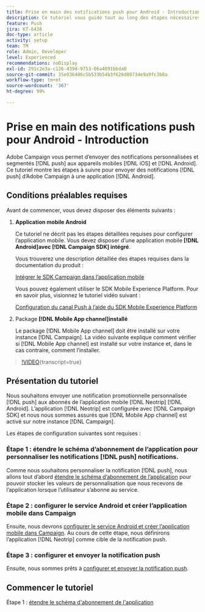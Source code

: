 ```yaml
---
title: Prise en main des notifications push pour Android - Introduction
description: Ce tutoriel vous guide tout au long des étapes nécessaires à l’envoi de notifications push depuis Adobe Campaign et à la réception de ces notifications dans votre application Android.
feature: Push
jira: KT-6438
doc-type: article
activity: setup
team: TM
role: Admin, Developer
level: Experienced
recommendations: noDisplay
exl-id: 291c2e3a-c126-439d-9753-06a4091bbda0
source-git-commit: 35e036486c5b533b54b3f626d88734e9a9fc3b8a
workflow-type: tm+mt
source-wordcount: '367'
ht-degree: 99%

---
```


# Prise en main des notifications push pour Android - Introduction

Adobe Campaign vous permet d’envoyer des notifications personnalisées et segmentés [!DNL push] aux appareils mobiles [!DNL iOS] et [!DNL Android]. Ce tutoriel montre les étapes à suivre pour envoyer des notifications [!DNL push] d’Adobe Campaign à une application [!DNL Android].

## Conditions préalables requises

Avant de commencer, vous devez disposer des éléments suivants :

1) **Application mobile Android**

   Ce tutoriel ne décrit pas les étapes détaillées requises pour configurer l’application mobile. Vous devez disposer d’une application mobile **[!DNL Android]avec [!DNL Campaign SDK] intégré**.

   Vous trouverez une description détaillée des étapes requises dans la documentation du produit :

   [Intégrer le SDK Campaign dans l’application mobile](https://experienceleague.adobe.com/docs/campaign-classic/using/sending-messages/sending-push-notifications/integrating-campaign-sdk-into-the-mobile-application.html?lang=fr)

   Vous pouvez également utiliser le SDK Mobile Experience Platform. Pour en savoir plus, visionnez le tutoriel vidéo suivant :

   [Configuration du canal Push à l’aide du SDK Mobile Experience Platform](https://experienceleague.adobe.com/docs/campaign-classic-learn/tutorials/sending-messages/push-channel/configure-push-using-aep-mobile-sdk.html?lang=fr)

2) Package **[!DNL Mobile App channel]installé**

   Le package [!DNL Mobile App channel] doit être installé sur votre instance [!DNL Campaign]. La vidéo suivante explique comment vérifier si [!DNL Mobile App channel] est installé sur votre instance et, dans le cas contraire, comment l’installer.

>[!VIDEO](https://video.tv.adobe.com/v/326544?quality=12&learn=on){transcript=true}

## Présentation du tutoriel

Nous souhaitons envoyer une notification promotionnelle personnalisée [!DNL push] aux abonnés de l’application mobile [!DNL Neotrip] [!DNL Android]. L’application [!DNL Neotrip] est configurée avec [!DNL Campaign SDK] et nous nous sommes assurés que [!DNL Mobile App channel] est activé sur notre instance [!DNL Campaign].

Les étapes de configuration suivantes sont requises :

### Étape 1 : étendre le schéma d’abonnement de l’application pour personnaliser les notifications [!DNL push] notifications.

Comme nous souhaitons personnaliser la notification [!DNL push], nous allons tout d’abord [étendre le schéma d’abonnement de l’application](/help/tutorial-getting-started-with-push-notifications-for-android/extending-the-app-subscription-schema.md) pour pouvoir stocker les valeurs de personnalisation que nous recevons de l’application lorsque l’utilisateur s’abonne au service.

### Étape 2 : configurer le service Android et créer l’application mobile dans Campaign

Ensuite, nous devrons [configurer le service Android et créer l’application mobile dans Campaign](/help/tutorial-getting-started-with-push-notifications-for-android/configuring-an-android-service-in-campaign.md). Au cours de cette étape, nous définirons l’application [!DNL Neotrip] comme cible de la notification push.

### Étape 3 : configurer et envoyer la notification push

Ensuite, nous sommes prêts à [configurer et envoyer la notification push](/help/tutorial-getting-started-with-push-notifications-for-android/configuring-and-sending-push-notifications.md).

## Commencer le tutoriel

Étape 1 : [étendre le schéma d&#39;abonnement de l&#39;application](/help/tutorial-getting-started-with-push-notifications-for-android/extending-the-app-subscription-schema.md)
